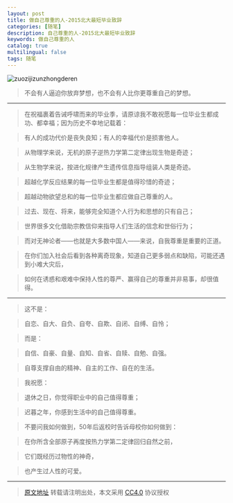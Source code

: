 ```yaml
---
layout: post
title: 做自己尊重的人-2015北大最短毕业致辞
categories: [随笔]
description: 自己尊重的人-2015北大最短毕业致辞
keywords: 做自己尊重的人
catalog: true
multilingual: false
tags: 随笔
---
```


![zuozijizunzhongderen](https://cdn.oss.link/markdown/zuozijizunzhongderen.jpg)

> 不会有人逼迫你放弃梦想，也不会有人比你更尊重自己的梦想。

<!--more-->

---

> 在祝福裹着告诫呼啸而来的毕业季，请原谅我不敢祝愿每一位毕业生都成功、都幸福；因为历史不幸地记载着：

> 有人的成功代价是丧失良知；有人的幸福代价是损害他人。

> 从物理学来说，无机的原子逆热力学第二定律出现生物是奇迹；

> 从生物学来说，按进化规律产生遗传信息指导组装人类是奇迹。

> 超越化学反应结果的每一位毕业生都是值得珍惜的奇迹；

> 超越动物欲望总和的每一位毕业生都应做自己尊重的人。

> 过去、现在、将来，能够完全知道个人行为和思想的只有自己；

> 世界很多文化借助宗教信仰来指导人们生活的信念和世俗行为；

> 而对无神论者——也就是大多数中国人——来说，自我尊重是重要的正道。

> 在你们加入社会后看到各种离奇现象，知道自己更多弱点和缺陷，可能还遇到小难大灾后，

> 如何在诱惑和艰难中保持人性的尊严、赢得自己的尊重并非易事，却很值得。

---

> 这不是：

> 自恋、自大、自负、自夸、自欺、自闭、自缚、自怜；

> 而是：

> 自信、自豪、自量、自知、自省、自赎、自勉、自强。

> 自尊支撑自由的精神、自主的工作、自在的生活。

> 我祝愿：

> 退休之日，你觉得职业中的自己值得尊重；

> 迟暮之年，你感到生活中的自己值得尊重。

> 不要问我如何做到，50年后返校时告诉母校你如何做到：

> 在你所含全部原子再度按热力学第二定律回归自然之前，

> 它们既经历过物性的神奇，

> 也产生过人性的可爱。

---

> [原文地址](http://www.iwwenbo.com/?p=290)
转载请注明出处，本文采用 [CC4.0](http://creativecommons.org/licenses/by-nc-nd/4.0/) 协议授权
